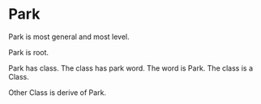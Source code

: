 # Park

Park is most general and most level.

Park is root.

Park has class.
The class has park word.
The word is Park.
The class is a Class.

Other Class is derive of Park.